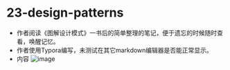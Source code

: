 # 23-design-patterns
* 作者阅读《图解设计模式》一书后的简单整理的笔记，便于遗忘的时候随时查看，唤醒记忆。
* 作者使用Typora编写，未测试在其它markdown编辑器是否能正常显示。
* 内容
  ![image](https://github.com/Ag-epiphany/23-design-patterns/assets/98681994/b06d07fb-2e47-4b35-9f7f-49e0c75abb4a)
  

